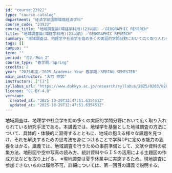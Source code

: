 ```yaml
---
id: "course:23922"
type: "course-catalog"
department: "経済学部国際環境経済学科"
course_code: "23922"
course_title: "地域調査論(環経学科用)(23以前) ／GEOGRAPHIC RESERCH"
title: "地域調査論(環経学科用)(23以前) ／GEOGRAPHIC RESERCH"
summary: "地域調査は、地理学や社会学を始め多くの実証的学問分野において広く取り入れられている研究手法である。本講義では、地理学を基盤とした地域調査の方法について、具体的・体験的に習得するとともに、地域の抱える様々な課題を見つけ、それを解決するための思…"
tags: []
campus: ""
term: ""
period: "月2／Mon 2"
course_type: "春学期／Spring"
credits: 2
year: "2025年度／2025 Academic Year 春学期／SPRING SEMESTER"
main_instructor: "大竹 伸郎"
instructors: ["[]"]
syllabus_url: "https://www.dokkyo.ac.jp/research/syllabus/2025/0203/0203_23922_ja_JP.html"
license: "CC-BY-4.0"
version:
  created_at: "2025-10-29T12:47:51.635451Z"
  updated_at: "2025-10-29T12:47:51.635451Z"
---
```

地域調査は、地理学や社会学を始め多くの実証的学問分野において広く取り入れられている研究手法である。本講義では、地理学を基盤とした地域調査の方法について、具体的・体験的に習得するとともに、地域の抱える様々な課題を見つけ、それを解決するための思考法を身につけることで学科DPに定める能力の涵養をはかる。講義では、地域調査を行うための事前準備として、文献や資料の収集方法、地形図や空中写真の読み方、統計資料やＧＩＳの活用による主題図の作成方法などを取り上げる。 ※現地調査は夏季休業中に実施するため。現地調査に参加できないものは履修不可。詳細については、第一回目の講義で説明する。
